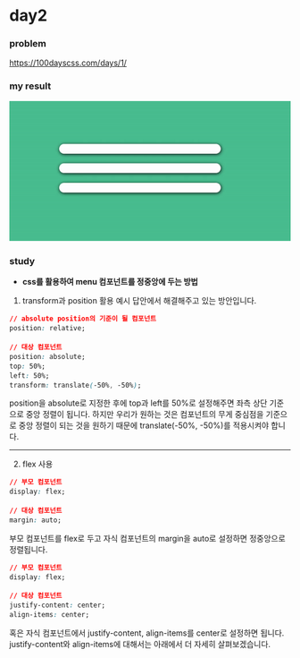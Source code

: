 # day2

### problem

https://100dayscss.com/days/1/

### my result

<img src="../img/day2.gif">

### study

- **css를 활용하여 menu 컴포넌트를 정중앙에 두는 방법**

1. transform과 position 활용
   예시 답안에서 해결해주고 있는 방안입니다.

```css
// absolute position의 기준이 될 컴포넌트
position: relative;

// 대상 컴포넌트
position: absolute;
top: 50%;
left: 50%;
transform: translate(-50%, -50%);
```

position을 absolute로 지정한 후에 top과 left를 50%로 설정해주면 좌측 상단 기준으로 중앙 정렬이 됩니다. 하지만 우리가 원하는 것은 컴포넌트의 무게 중심점을 기준으로 중앙 정렬이 되는 것을 원하기 때문에 translate(-50%, -50%)를 적용시켜야 합니다.

---

2. flex 사용

```css
// 부모 컴포넌트
display: flex;

// 대상 컴포넌트
margin: auto;
```

부모 컴포넌트를 flex로 두고 자식 컴포넌트의 margin을 auto로 설정하면 정중앙으로 정렬됩니다.

```css
// 부모 컴포넌트
display: flex;

// 대상 컴포넌트
justify-content: center;
align-items: center;
```

혹은 자식 컴포넌트에서 justify-content, align-items를 center로 설정하면 됩니다. justify-content와 align-items에 대해서는 아래에서 더 자세히 살펴보겠습니다.
